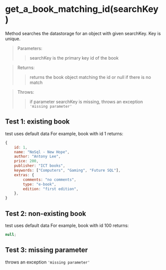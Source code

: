 # **get_a_book_matching_id(searchKey)**

Method searches the datastorage for an object with given searchKey. Key is unique.

> Parameters:
>
> > searchKey is the primary key id of the book

> Returns:
>
> > returns the book object matching the id or null if there is no match

> Throws:
>
> > if parameter searchKey is missing, throws an exception `'missing parameter'`

## Test 1: existing book

test uses default data
For example, book with id 1 returns:

```js
{
	id: 1,
	name: "NoSql - New Hope",
	author: "Antony Lee",
	price: 200,
	publisher: "ICT books",
	keywords: ["Computers", "Gaming", "Future SQL"],
	extras: {
		comments: "no comments",
		type: "e-book",
		edition: "first edition",
	},
}
```

## Test 2: non-existing book

test uses default data
For example, book with id 100 returns:

```js
null;
```

## Test 3: missing parameter

throws an exception `'missing parameter'`
